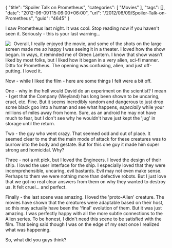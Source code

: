 {
	"title": "Spoiler Talk on Prometheus",
	"categories": [
		"Movies"
	],
	"tags": [],
	"date": "2012-06-09T15:06:00+06:00",
	"url": "/2012/06/09/Spoiler-Talk-on-Prometheus",
	"guid": "4645"
}

I saw Prometheus last night. It was cool. Stop reading now if you haven't seen it. Seriously - this is your last warning...
<!--more-->
<img src="http://static.raymondcamden.com/images/pro.jpg" style="float: left;margin-right: 10px;" />

Overall, I really enjoyed the movie, and some of the shots on the large screen made me <i>so</i> happy I was seeing it in a theater. I loved how the show began. In ways, it reminded me of Green Lantern. I know that show wasn't liked by most folks, but I liked how it began in a very alien, sci-fi manner. Ditto for Prometheus. The opening was confusing, alien, and just off-putting. I loved it. 

Now - while I liked the film - here are some things I felt were a bit off.

One - why in the hell would David do an experiment on the scientist? I mean - I get that the Company (Weyland) has long been shown to be uncaring, cruel, etc. Fine. But it seems incredibly random and dangerous to just drop some black goo into a human and see what happens, <i>especially</i> while your millions of miles away from home. Sure, as an android he may not have much to fear, but I don't see why he wouldn't have just kept the 'jug' in storage until the return. 

Two - the guy who went crazy. That seemed odd and out of place. It seemed clear to me that the main mode of attack for these creatures was to burrow into the body and gestate. But for this one guy it made him super strong and homicidal. Why? 

Three - not a nit pick, but I loved the Engineers. I loved the design of their ship. I loved the user interface for the ship. I especially loved that they were incomprehensible, uncaring, evil bastards. Evil may not even make sense. Perhaps to them we were nothing more than defective robots. But I just love that we got no real clear answers from them on why they wanted to destroy us. It felt cruel... and perfect.

Finally - the last scene was amazing. I loved the 'proto-Alien' creature. The movies have shown that the creatures were adaptable based on their host, so this may actually have been the 'final' evolution of them. But it was just amazing. I was perfectly happy with all the more subtle connections to the Alien series. To be honest, I didn't need this scene to be satisfied with the film. That being said though I was on the edge of my seat once I realized what was happening. 

So, what did you guys think?

<br clear="left">